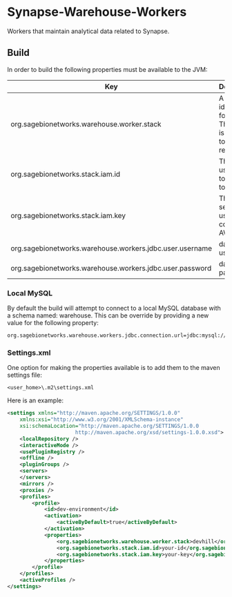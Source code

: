 # Synapse-Warehouse-Workers
Workers that maintain analytical data related to Synapse.

## Build
In order to build the following properties must be available to the JVM:

Key | Description
------------ | -------------
org.sagebionetworks.warehouse.worker.stack | A unique identifier for a stack. This prefix is applied to all AWS resources.
org.sagebionetworks.stack.iam.id | The AMI id used used to connect to AWS
org.sagebionetworks.stack.iam.key | The AMI secret key used to connect to AWS
org.sagebionetworks.warehouse.workers.jdbc.user.username | database username
org.sagebionetworks.warehouse.workers.jdbc.user.password | database password

### Local MySQL
By default the build will attempt to connect to a local MySQL database with a schema named: warehouse.
This can be override by providing a new value for the following property:
```
org.sagebionetworks.warehouse.workers.jdbc.connection.url=jdbc:mysql://localhost/warehouse
```

### Settings.xml
One option for making the properties available is to add them to the maven settings file:
```
<user_home>\.m2\settings.xml
```
Here is an example:
```xml
<settings xmlns="http://maven.apache.org/SETTINGS/1.0.0"
	xmlns:xsi="http://www.w3.org/2001/XMLSchema-instance"
	xsi:schemaLocation="http://maven.apache.org/SETTINGS/1.0.0
                      http://maven.apache.org/xsd/settings-1.0.0.xsd">
	<localRepository />
	<interactiveMode />
	<usePluginRegistry />
	<offline />
	<pluginGroups />
	<servers>
	</servers>
	<mirrors />
	<proxies />
	<profiles>
		<profile>
			<id>dev-environment</id>
			<activation>
				<activeByDefault>true</activeByDefault>
			</activation>
			<properties>
				<org.sagebionetworks.warehouse.worker.stack>devhill</org.sagebionetworks.warehouse.worker.stack>
				<org.sagebionetworks.stack.iam.id>your-id</org.sagebionetworks.stack.iam.id>
				<org.sagebionetworks.stack.iam.key>your-key</org.sagebionetworks.stack.iam.key>						
			</properties>
		</profile>
	</profiles>
	<activeProfiles />
</settings>
```
